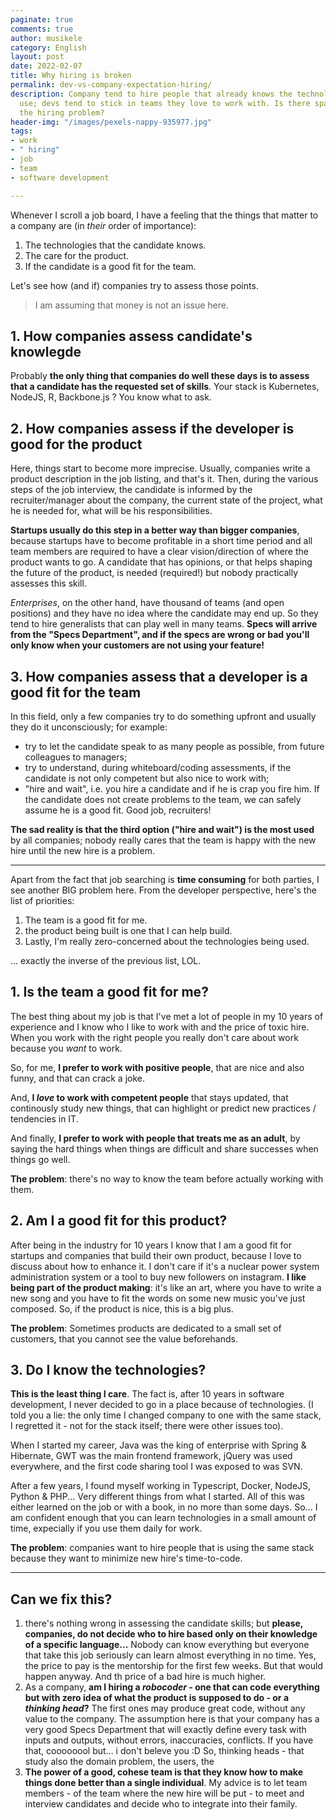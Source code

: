 ```yaml
---
paginate: true
comments: true
author: musikele
category: English
layout: post
date: 2022-02-07
title: Why hiring is broken
permalink: dev-vs-company-expectation-hiring/
description: Company tend to hire people that already knows the technologies they
  use; devs tend to stick in teams they love to work with. Is there space for fixing
  the hiring problem?
header-img: "/images/pexels-nappy-935977.jpg"
tags:
- work
- " hiring"
- job
- team
- software development

---
```

Whenever I scroll a job board, I have a feeling that the things that matter to a company are (in _their_ order of importance):

1. The technologies that the candidate knows.
2. The care for the product.
3. If the candidate is a good fit for the team.

Let's see how (and if) companies try to assess those points.

> I am assuming that money is not an issue here.

## 1. How companies assess candidate's knowlegde

Probably **the only thing that companies do well these days is to assess that a candidate has the requested set of skills**. Your stack is Kubernetes, NodeJS, R, Backbone.js ? You know what to ask.

## 2. How companies assess if the developer is good for the product

Here, things start to become more imprecise. Usually, companies write a product description in the job listing, and that's it. Then, during the various steps of the job interview, the candidate is informed by the recruiter/manager about the company, the current state of the project, what he is needed for, what will be his responsibilities.

**Startups usually do this step in a better way than bigger companies**, because startups have to become profitable in a short time period and all team members are required to have a clear vision/direction of where the product wants to go. A candidate that has opinions, or that helps shaping the future of the product, is needed (required!) but nobody practically assesses this skill.

_Enterprises_, on the other hand, have thousand of teams (and open positions) and they have no idea where the candidate may end up. So they tend to hire generalists that can play well in many teams. **Specs will arrive from the "Specs Department", and if the specs are wrong or bad you'll only know when your customers are not using your feature!**

## 3. How companies assess that a developer is a good fit for the team

In this field, only a few companies try to do something upfront and usually they do it unconsciously; for example:

* try to let the candidate speak to as many people as possible, from future colleagues to managers;
* try to understand, during whiteboard/coding assessments, if the candidate is not only competent but also nice to work with;
* "hire and wait", i.e. you hire a candidate and if he is crap you fire him. If the candidate does not create problems to the team, we can safely assume he is a good fit. Good job, recruiters!

**The sad reality is that the third option ("hire and wait") is the most used** by all companies; nobody really cares that the team is happy with the new hire until the new hire is a problem.

***

Apart from the fact that job searching is **time consuming** for both parties, I see another BIG problem here. From the developer perspective, here's the list of priorities:

1. The team is a good fit for me.
2. the product being built is one that I can help build.
3. Lastly, I'm really zero-concerned about the technologies being used.

... exactly the inverse of the previous list, LOL. 

## 1. Is the team a good fit for me?

The best thing about my job is that I've met a lot of people in my 10 years of experience and I know who I like to work with and the price of toxic hire. When you work with the right people you really don't care about work because you _want_ to work.

So, for me, **I prefer to work with positive people**, that are nice and also funny, and that can crack a joke.

And, **I _love_ to work with competent people** that stays updated, that continously study new things, that can highlight or predict new practices / tendencies in IT.

And finally, **I prefer to work with people that treats me as an adult**, by saying the hard things when things are difficult and share successes when things go well.

**The problem**: there's no way to know the team before actually working with them.

## 2. Am I a good fit for this product?

After being in the industry for 10 years I know that I am a good fit for startups and companies that build their own product, because I love to discuss about how to enhance it. I don't care if it's a nuclear power system administration system or a tool to buy new followers on instagram. **I like being part of the product making**: it's like an art, where you have to write a new song and you have to fit the words on some new music you've just composed. So, if the product is nice, this is a big plus.

**The problem**: Sometimes products are dedicated to a small set of customers, that you cannot see the value beforehands.

## 3. Do I know the technologies?

**This is the least thing I care**. The fact is, after 10 years in software development, I never decided to go in a place because of technologies. (I told you a lie: the only time I changed company to one with the same stack, I regretted it - not for the stack itself; there were other issues too).

When I started my career, Java was the king of enterprise with Spring & Hibernate, GWT was the main frontend framework, jQuery was used everywhere, and the first code sharing tool I was exposed to was SVN.

After a few years, I found myself working in Typescript, Docker, NodeJS, Python & PHP... Very different things from what I started. All of this was either learned on the job or with a book, in no more than some days. So... I am confident enough that you can learn technologies in a small amount of time, expecially if you use them daily for work.

**The problem**: companies want to hire people that is using the same stack because they want to minimize new hire's time-to-code.

***

## Can we fix this?

1. there's nothing wrong in assessing the candidate skills; but **please, companies, do not decide who to hire based only on their knowledge of a specific language...** Nobody can know everything but everyone that take this job seriously can learn almost everything in no time. Yes, the price to pay is the mentorship for the first few weeks. But that would happen anyway. And th price of a bad hire is much higher.
2. As a company, **am I hiring a _robocoder_ - one that can code everything but with zero idea of what the product is supposed to do - or a _thinking head_?** The first ones may produce great code, without any value to the company. The assumption here is that your company has a very good Specs Department that will exactly define every task with inputs and outputs, without errors, inaccuracies, conflicts. If you have that, coooooool but... i don't beleve you :D So, thinking heads - that study also the domain problem, the users, the
3. **The power of a good, cohese team is that they know how to make things done  better than a single individual**. My advice is to let team members - of the team where the new hire will be put - to meet and interview candidates and decide who to integrate into their family.